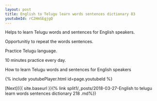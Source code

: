 ```yaml
---
layout: post
title: English to Telugu learn words sentences dictionary 83 
youtubeId: rC2HmSEgjgQ
---
```

 
 
Helps to learn Telugu words and sentences for English speakers.

Opportunitiy to repeat the words sentences. 

Practice Telugu language. 
 
10 minutes practice every day. 
 
How to learn Telugu words and sentences for English speakers 
 
{% include youtubePlayer.html id=page.youtubeId %}
 
 
[Next]({{ site.baseurl }}{% link  split1/_posts/2018-03-27-English to telugu learn words sentences dictionary 218 .md%})
 
